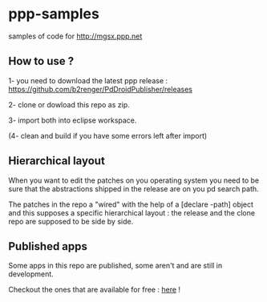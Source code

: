 # ppp-samples
samples of code for http://mgsx.ppp.net


## How to use ?

1- you need to download the latest ppp release : https://github.com/b2renger/PdDroidPublisher/releases

2- clone or dowload this repo as zip.

3- import both into eclipse workspace.

(4- clean and build if you have some errors left after import)

## Hierarchical layout

When you want to edit the patches on you operating system you need to be sure that the abstractions shipped in the release are on you pd search path.

The patches in the repo a "wired" with the help of a [declare -path] object and this supposes a specific hierarchical layout : the release and the clone repo are supposed to be side by side.

## Published apps

Some apps in this repo are published, some aren't and are still in development.

Checkout the ones that are available for free : [here](http://ppp.mgsx.net/ppp-samples/) !
